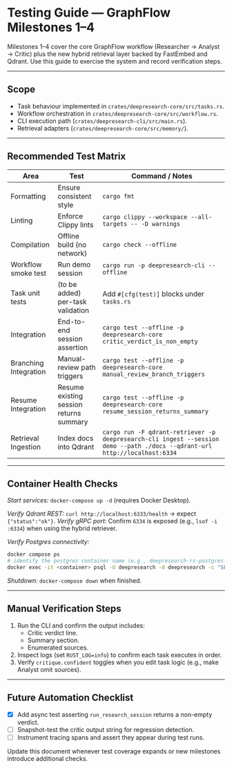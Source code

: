 # Testing Guide — GraphFlow Milestones 1–4

Milestones 1–4 cover the core GraphFlow workflow (Researcher → Analyst → Critic) plus the new hybrid retrieval layer backed by FastEmbed and Qdrant. Use this guide to exercise the system and record verification steps.

---

## Scope
- Task behaviour implemented in `crates/deepresearch-core/src/tasks.rs`.
- Workflow orchestration in `crates/deepresearch-core/src/workflow.rs`.
- CLI execution path (`crates/deepresearch-cli/src/main.rs`).
- Retrieval adapters (`crates/deepresearch-core/src/memory/`).

---

## Recommended Test Matrix

| Area | Test | Command / Notes |
|------|------|-----------------|
| Formatting | Ensure consistent style | `cargo fmt` |
| Linting | Enforce Clippy lints | `cargo clippy --workspace --all-targets -- -D warnings` |
| Compilation | Offline build (no network) | `cargo check --offline` |
| Workflow smoke test | Run demo session | `cargo run -p deepresearch-cli --offline` |
| Task unit tests | (to be added) per-task validation | Add `#[cfg(test)]` blocks under `tasks.rs` |
| Integration | End-to-end session assertion | `cargo test --offline -p deepresearch-core critic_verdict_is_non_empty` |
| Branching Integration | Manual-review path triggers | `cargo test --offline -p deepresearch-core manual_review_branch_triggers` |
| Resume Integration | Resume existing session returns summary | `cargo test --offline -p deepresearch-core resume_session_returns_summary` |
| Retrieval Ingestion | Index docs into Qdrant | `cargo run -F qdrant-retriever -p deepresearch-cli ingest --session demo --path ./docs --qdrant-url http://localhost:6334` |

---

## Container Health Checks

*Start services:* `docker-compose up -d` (requires Docker Desktop).

*Verify Qdrant REST:* `curl http://localhost:6333/health` → expect `{"status":"ok"}`.
*Verify gRPC port:* Confirm `6334` is exposed (e.g., `lsof -i :6334`) when using the hybrid retriever.

*Verify Postgres connectivity:*
```bash
docker compose ps
# identify the postgres container name (e.g., deepresearch-rs-postgres-1)
docker exec -it <container> psql -U deepresearch -d deepresearch -c "SELECT 1;"
```

*Shutdown:* `docker-compose down` when finished.

---

## Manual Verification Steps
1. Run the CLI and confirm the output includes:
   - Critic verdict line.
   - Summary section.
   - Enumerated sources.
2. Inspect logs (set `RUST_LOG=info`) to confirm each task executes in order.
3. Verify `critique.confident` toggles when you edit task logic (e.g., make Analyst omit sources).

---

## Future Automation Checklist
- [x] Add async test asserting `run_research_session` returns a non-empty verdict.
- [ ] Snapshot-test the critic output string for regression detection.
- [ ] Instrument tracing spans and assert they appear during test runs.

Update this document whenever test coverage expands or new milestones introduce additional checks.
